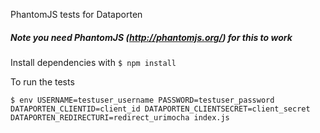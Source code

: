 PhantomJS tests for Dataporten

##### Note you need PhantomJS (http://phantomjs.org/) for this to work

Install dependencies with ```$ npm install```

To run the tests

```$ env USERNAME=testuser_username PASSWORD=testuser_password DATAPORTEN_CLIENTID=client_id DATAPORTEN_CLIENTSECRET=client_secret DATAPORTEN_REDIRECTURI=redirect_urimocha index.js```
